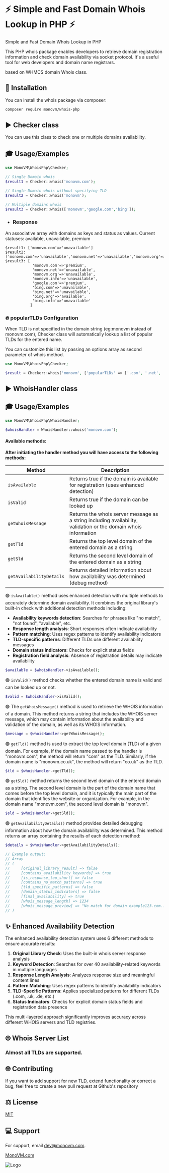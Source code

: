 # :zap: Simple and Fast Domain Whois Lookup in PHP :zap:

Simple and Fast Domain Whois Lookup in PHP

This PHP whois package enables developers to retrieve domain registration information and check domain availability via socket
protocol. It's a useful tool for web developers and domain name registrars.

based on WHMCS domain Whois class.

## :scroll: Installation

You can install the whois package via composer:

```bash
composer require monovm/whois-php
```

## :arrow_forward: Checker class

You can use this class to check one or multiple domains availability.

## :mortar_board: Usage/Examples

```PHP
use MonoVM\WhoisPhp\Checker;

// Single Domain whois
$result1 = Checker::whois('monovm.com');

// Single Domain whois without specifying TLD
$result2 = Checker::whois('monovm');

// Multiple domains whois
$result3 = Checker::whois(['monovm','google.com','bing']);
```

- ### Response

An associative array with domains as keys and status as values.
Current statuses: available, unavailable, premium

```code
$result1: ['monovm.com'=>'unavailable']
$result2: ['monovm.com'=>'unavailable','monovm.net'=>'unavailable','monovm.org'=>'unavailable','monovm.info'=>'unavailable']
$result3: [
            'monovm.com'=>'premium',
            'monovm.net'=>'unavailable',
            'monovm.org'=>'unavailable',
            'monovm.info'=>'unavailable',
            'google.com'=>'premium',
            'bing.com'=>'unavailable',
            'bing.net'=>'unavailable',
            'bing.org'=>'available',
            'bing.info'=>'unavailable'
           ]
```

### :fire: popularTLDs Configuration

When TLD is not specified in the domain string (eg:monovm instead of monovm.com), Checker class will automatically
lookup a list of popular TLDs for the entered name.

You can customize this list by passing an options array as second parameter of whois method.

```PHP
use MonoVM\WhoisPhp\Checker;

$result = Checker::whois('monovm', ['popularTLDs' => ['.com', '.net', '.org', '.info']]);
```



## :arrow_forward: WhoisHandler class

## :mortar_board: Usage/Examples

```PHP
use MonoVM\WhoisPhp\WhoisHandler;

$whoisHandler = WhoisHandler::whois('monovm.com');
```

#### Available methods:

**After initiating the handler method you will have access to the following methods:**

| Method        | Description                                                                                                      |
|---------------|------------------------------------------------------------------------------------------------------------------|
| `isAvailable` | Returns true if the domain is available for registration (uses enhanced detection)                               |
| `isValid`     | Returns true if the domain can be looked up                                                                      |
| `getWhoisMessage` | Returns the whois server message as a string including availability, validation or the domain whois information  |
| `getTld`      | Returns the top level domain of the entered domain as a string                                                   |
| `getSld`      | Returns the second level domain of the entered domain as a string                                                |
| `getAvailabilityDetails` | Returns detailed information about how availability was determined (debug method)                        |

:green_circle: `isAvailable()` method uses enhanced detection with multiple methods to accurately determine domain availability. It combines the original library's built-in check with additional detection methods including:

- **Availability keywords detection**: Searches for phrases like "no match", "not found", "available", etc.
- **Response length analysis**: Short responses often indicate availability
- **Pattern matching**: Uses regex patterns to identify availability indicators
- **TLD-specific patterns**: Different TLDs use different availability messages
- **Domain status indicators**: Checks for explicit status fields
- **Registration field analysis**: Absence of registration details may indicate availability

```PHP
$available = $whoisHandler->isAvailable();
```

:green_circle: `isValid()` method checks whether the entered domain name is valid and can be looked up or not.

```PHP
$valid = $whoisHandler->isValid();
```

:green_circle: The `getWhoisMessage()` method is used to retrieve the WHOIS information of a domain. This method returns
a string that includes the WHOIS server message, which may contain information about the availability and validation of
the domain, as well as its WHOIS information.

```PHP
$message = $whoisHandler->getWhoisMessage();
```

:green_circle: `getTld()` method is used to extract the top level domain (TLD) of a given domain. For example, if the
domain name passed to the handler is "monovm.com", the method will return "com" as the TLD. Similarly, if the domain
name is "monovm.co.uk", the method will return "co.uk" as the TLD.

```PHP
$tld = $whoisHandler->getTld();
```

:green_circle: `getSld()` method returns the second level domain of the entered domain as a string. The second level
domain is the part of the domain name that comes before the top level domain, and it is typically the main part of the
domain that identifies the website or organization. For example, in the domain name "monovm.com", the second level
domain is "monovm".

```PHP
$sld = $whoisHandler->getSld();
```

:green_circle: `getAvailabilityDetails()` method provides detailed debugging information about how the domain availability was determined. This method returns an array containing the results of each detection method:

```PHP
$details = $whoisHandler->getAvailabilityDetails();

// Example output:
// Array
// (
//     [original_library_result] => false
//     [contains_availability_keywords] => true
//     [is_response_too_short] => false
//     [contains_no_match_patterns] => true
//     [tld_specific_patterns] => false
//     [domain_status_indicators] => false
//     [final_availability] => true
//     [whois_message_length] => 1234
//     [whois_message_preview] => "No match for domain example123.com..."
// )
```

## :sparkles: Enhanced Availability Detection

The enhanced availability detection system uses 6 different methods to ensure accurate results:

1. **Original Library Check**: Uses the built-in whois server response analysis
2. **Keyword Detection**: Searches for over 40 availability-related keywords in multiple languages
3. **Response Length Analysis**: Analyzes response size and meaningful content lines
4. **Pattern Matching**: Uses regex patterns to identify availability indicators
5. **TLD-Specific Patterns**: Applies specialized patterns for different TLDs (.com, .uk, .de, etc.)
6. **Status Indicators**: Checks for explicit domain status fields and registration data presence

This multi-layered approach significantly improves accuracy across different WHOIS servers and TLD registries.

## :globe_with_meridians: Whois Server List
### Almost all TLDs are supported.

## :globe_with_meridians: Contributing
If you want to add support for new TLD, extend functionality or correct a bug, feel free to create a new pull request at Github's repository

## :balance_scale: License

[MIT](https://choosealicense.com/licenses/mit/)

## :computer: Support

For support, email dev@monovm.com.

[MonoVM.com](https://monovm.com)

![Logo](https://monovm.com/site-assets/images/logo-monovm.svg)

